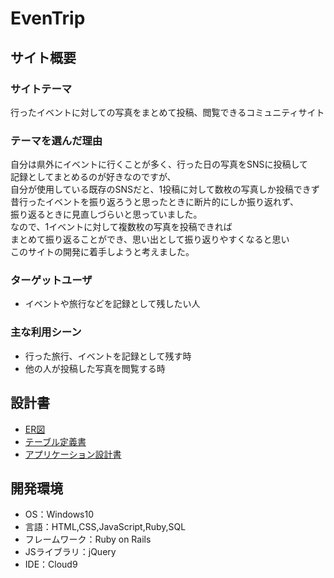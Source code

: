 
# EvenTrip
## サイト概要
### サイトテーマ
行ったイベントに対しての写真をまとめて投稿、閲覧できるコミュニティサイト
​
### テーマを選んだ理由
自分は県外にイベントに行くことが多く、行った日の写真をSNSに投稿して<br>
記録としてまとめるのが好きなのですが、<br>
自分が使用している既存のSNSだと、1投稿に対して数枚の写真しか投稿できず<br>
昔行ったイベントを振り返ろうと思ったときに断片的にしか振り返れず、<br>
振り返るときに見直しづらいと思っていました。<br>
なので、1イベントに対して複数枚の写真を投稿できれば<br>
まとめて振り返ることができ、思い出として振り返りやすくなると思い<br>
このサイトの開発に着手しようと考えました。
​
### ターゲットユーザ
* イベントや旅行などを記録として残したい人
​
### 主な利用シーン
* 行った旅行、イベントを記録として残す時
* 他の人が投稿した写真を閲覧する時
## 設計書
* [ER図](https://drive.google.com/file/d/132QOQAWSTk8Ls5oyLI-wG0fXWliz2PAT/view?usp=sharing)
* [テーブル定義書](https://docs.google.com/spreadsheets/d/1Sa7MvCKEHt-ehr4JhQIP88f8QjiYvaxw/edit#gid=22058163)
* [アプリケーション設計書](https://docs.google.com/spreadsheets/d/1fI0QkhNdqcjMl9EZHlw8wBjKZFyetS3lCOEcZ5flfm8/edit#gid=549108681)
​
## 開発環境
- OS：Windows10
- 言語：HTML,CSS,JavaScript,Ruby,SQL
- フレームワーク：Ruby on Rails
- JSライブラリ：jQuery
- IDE：Cloud9
